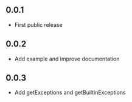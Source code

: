 ## 0.0.1

* First public release

## 0.0.2

* Add example and improve documentation

## 0.0.3

* Add getExceptions and getBuiltinExceptions